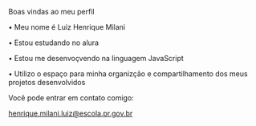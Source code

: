 Boas vindas ao meu perfil 

• Meu nome é Luiz Henrique Milani

• Estou estudando no alura 

• Estou me desenvoçvendo na linguagem JavaScript

• Utilizo o espaço para minha organizção e compartilhamento dos meus projetos desenvolvidos 

Você pode entrar em contato comigo: 

 henrique.milani.luiz@escola.pr.gov.br 
